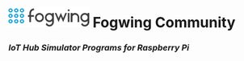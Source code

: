 # ![Fogwing Logo](/images/fogwing.png) **Fogwing Community**

### *IoT Hub Simulator Programs for Raspberry Pi*
